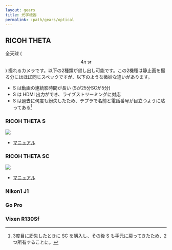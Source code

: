```yaml
---
layout: gears
title: 光学機器
permalink: :path/gears/optical
---
```


## RICOH THETA

全天球 ($$4\pi~\textrm{sr}$$) 撮れるカメラです。以下の2種類が貸し出し可能です。この2機種は静止画を撮る分にはほぼ同じスペックですが、以下のような微妙な違いがあります。

- S は動画の連続影時間が長い (Sが25分SCが5分)
- S は HDMI 出力ができ、ライブストリーミングに対応
- S は過去に何度も紛失したため、テプラで名前と電話番号が目立つように貼ってある[^1]

[^1]: 3度目に紛失したときに SC を購入し、その後 S も手元に戻ってきたため、2つ所有することに。

### RICOH THETA S

<a href="https://www.amazon.co.jp/RICOH-THETA-360%E5%BA%A6-%E5%85%A8%E5%A4%A9%E7%90%83%E3%82%AB%E3%83%A1%E3%83%A9-910720/dp/B014US3FQI?__mk_ja_JP=%E3%82%AB%E3%82%BF%E3%82%AB%E3%83%8A&dchild=1&keywords=ricoh+theta+sc&qid=1622710217&sr=8-9&linkCode=li2&tag=pn11-22&linkId=32a5b4f319b8c56bc623365d3a1c0f15&language=ja_JP&ref_=as_li_ss_il" target="_blank"><img border="0" src="//ws-fe.amazon-adsystem.com/widgets/q?_encoding=UTF8&ASIN=B014US3FQI&Format=_SL160_&ID=AsinImage&MarketPlace=JP&ServiceVersion=20070822&WS=1&tag=pn11-22&language=ja_JP" ></a><img src="https://ir-jp.amazon-adsystem.com/e/ir?t=pn11-22&language=ja_JP&l=li2&o=9&a=B014US3FQI" width="1" height="1" border="0" alt="" style="border:none !important; margin:0px !important;" />

- [マニュアル](https://support.theta360.com/ja/manual/s/)

### RICOH THETA SC

<a href="https://www.amazon.co.jp/RICOH-360%E5%BA%A6%E3%82%AB%E3%83%A1%E3%83%A9-THETA-%E5%85%A8%E5%A4%A9%E7%90%83%E3%82%AB%E3%83%A1%E3%83%A9-910743/dp/B01MA1XZON?__mk_ja_JP=%E3%82%AB%E3%82%BF%E3%82%AB%E3%83%8A&dchild=1&keywords=ricoh%2Btheta%2Bsc&qid=1622710217&sr=8-2&th=1&linkCode=li2&tag=pn11-22&linkId=5d3d0df92738302d1914bd08365d06ef&language=ja_JP&ref_=as_li_ss_il" target="_blank"><img border="0" src="//ws-fe.amazon-adsystem.com/widgets/q?_encoding=UTF8&ASIN=B01MA1XZON&Format=_SL160_&ID=AsinImage&MarketPlace=JP&ServiceVersion=20070822&WS=1&tag=pn11-22&language=ja_JP" ></a><img src="https://ir-jp.amazon-adsystem.com/e/ir?t=pn11-22&language=ja_JP&l=li2&o=9&a=B01MA1XZON" width="1" height="1" border="0" alt="" style="border:none !important; margin:0px !important;" />

- [マニュアル](https://support.theta360.com/ja/manual/sc/)

### Nikon1 J1

### Go Pro

### Vixen R130Sf
